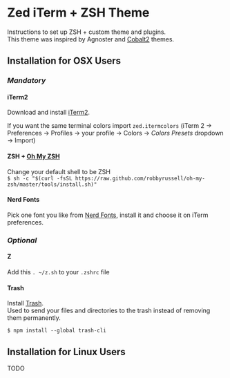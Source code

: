 # Zed iTerm + ZSH Theme

Instructions to set up ZSH + custom theme and plugins.  
This theme was inspired by Agnoster and [Cobalt2](https://github.com/wesbos/Cobalt2-iterm) themes.

## Installation for OSX Users

### _Mandatory_
#### iTerm2
Download and install [iTerm2](https://www.iterm2.com/).

If you want the same terminal colors import ```zed.itermcolors``` (iTerm 2 -> Preferences -> Profiles -> your profile -> Colors -> *Colors Presets* dropdown -> Import)

#### ZSH + [Oh My ZSH](https://ohmyz.sh/)

Change your default shell to be ZSH  
```$ sh -c "$(curl -fsSL https://raw.github.com/robbyrussell/oh-my-zsh/master/tools/install.sh)"```


#### Nerd Fonts

Pick one font you like from [Nerd Fonts](https://nerdfonts.com/#home), install it and choose it on iTerm preferences.

### _Optional_
#### Z

Add this ```. ~/z.sh``` to your ```.zshrc``` file

#### Trash
Install [Trash](https://github.com/sindresorhus/trash).  
Used to send your files and directories to the trash instead of removing them permanently.

```$ npm install --global trash-cli```


## Installation for Linux Users

TODO
